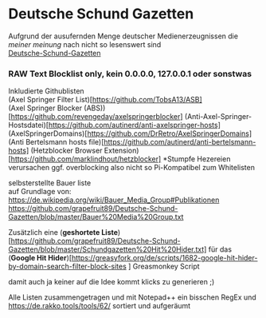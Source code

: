 # Deutsche Schund Gazetten
Aufgrund der ausufernden Menge deutscher Medienerzeugnissen die *meiner meinung* nach nicht so lesenswert sind  
[Deutsche-Schund-Gazetten](https://github.com/grapefruit89/Deutsche-Schund-Gazetten/blob/master/Deutsche-Schund-Gazetten.txt)

### RAW Text Blocklist only, kein 0.0.0.0,  127.0.0.1 oder sonstwas 

Inkludierte Githublisten  
(Axel Springer Filter List)[https://github.com/TobsA13/ASB]  
(Axel Springer Blocker (ABS))[https://github.com/revengeday/axelspringerblocker]
(Anti-Axel-Springer-Hostsdatei)[https://github.com/autinerd/anti-axelspringer-hosts]
(AxelSpringerDomains)[https://github.com/DrRetro/AxelSpringerDomains]
(Anti Bertelsmann hosts file)[https://github.com/autinerd/anti-bertelsmann-hosts]
(Hetzblocker Browser Extension)[https://github.com/marklindhout/hetzblocker]  *Stumpfe Hezereien verursachen ggf. overblocking also nicht so Pi-Kompatibel zum Whitelisten  

selbsterstellte Bauer liste  
auf Grundlage von: https://de.wikipedia.org/wiki/Bauer_Media_Group#Publikationen  
https://github.com/grapefruit89/Deutsche-Schund-Gazetten/blob/master/Bauer%20Media%20Group.txt  

Zusätzlich eine (**geshortete Liste**)[https://github.com/grapefruit89/Deutsche-Schund-Gazetten/blob/master/Schundgazetten%20Hit%20Hider.txt] für das (**Google Hit Hider**)[https://greasyfork.org/de/scripts/1682-google-hit-hider-by-domain-search-filter-block-sites ] Greasmonkey Script  
 
 
damit auch ja keiner auf die Idee kommt klicks zu generieren ;)    
  
Alle Listen zusammengetragen und mit Notepad++ ein bisschen RegEx und https://de.rakko.tools/tools/62/ sortiert und aufgeräumt  
